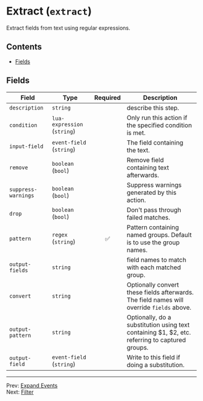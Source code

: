 # Extract (`extract`)

Extract fields from text using regular expressions.


## Contents

- [Fields](#fields)




## Fields


| Field | Type | Required | Description |
|---|---|:---:|---|
| `description` | `string` |  | describe this step. |
| `condition` | `lua-expression` (`string`) |  | Only run this action if the specified condition is met. |
| `input-field` | `event-field` (`string`) |  | The field containing the text. |
| `remove` | `boolean` (`bool`) |  | Remove field containing text afterwards. |
| `suppress-warnings` | `boolean` (`bool`) |  | Suppress warnings generated by this action. |
| `drop` | `boolean` (`bool`) |  | Don't pass through failed matches. |
| `pattern` | `regex` (`string`) | ✅ | Pattern containing named groups. Default is to use the group names. |
| `output-fields` | `string` |  | field names to match with each matched group. |
| `convert` | `string` |  | Optionally convert these fields afterwards. The field names will override `fields` above. |
| `output-pattern` | `string` |  | Optionally, do a substitution using text containing $1, $2, etc. referring to captured groups. |
| `output-field` | `event-field` (`string`) |  | Write to this field if doing a substitution. |








---
Prev: [Expand Events](expand-events.md)  
Next: [Filter](filter.md)  
